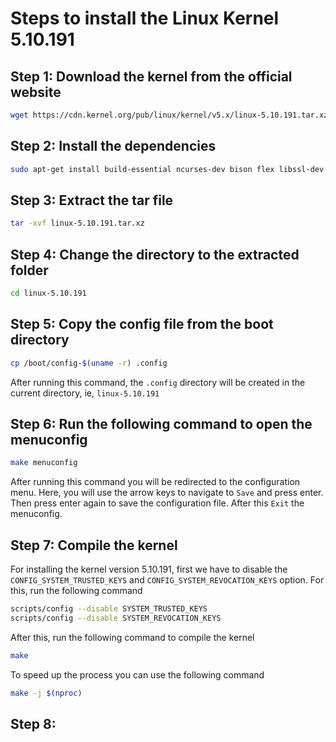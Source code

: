 # Steps to install the Linux Kernel 5.10.191

## Step 1: Download the kernel from the official website

```bash
wget https://cdn.kernel.org/pub/linux/kernel/v5.x/linux-5.10.191.tar.xz
```

## Step 2: Install the dependencies

```bash
sudo apt-get install build-essential ncurses-dev bison flex libssl-dev libelf-dev 
```

## Step 3: Extract the tar file

```bash
tar -xvf linux-5.10.191.tar.xz
```

## Step 4: Change the directory to the extracted folder

```bash
cd linux-5.10.191
```

## Step 5: Copy the config file from the boot directory

```bash
cp /boot/config-$(uname -r) .config
```

After running this command, the ```.config``` directory will be 
created in the current directory, ie, ```linux-5.10.191```

## Step 6: Run the following command to open the menuconfig 

```bash
make menuconfig
```

After running this command you will be redirected to the configuration menu. Here, you will use the arrow keys to navigate to ```Save``` and press enter. Then press enter again to save the configuration file. After this ```Exit``` the menuconfig.

## Step 7: Compile the kernel

For installing the kernel version 5.10.191, first we have to disable the ```CONFIG_SYSTEM_TRUSTED_KEYS``` and ```CONFIG_SYSTEM_REVOCATION_KEYS``` option. For this, run the following command

```bash
scripts/config --disable SYSTEM_TRUSTED_KEYS
scripts/config --disable SYSTEM_REVOCATION_KEYS
```

After this, run the following command to compile the kernel

```bash
make
```

To speed up the process you can use the following command

```bash
make -j $(nproc)
```

## Step 8: 

